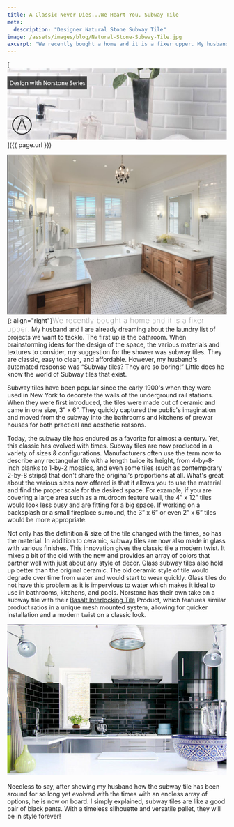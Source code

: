 ```yaml
---
title: A Classic Never Dies...We Heart You, Subway Tile
meta:
  description: "Designer Natural Stone Subway Tile"
image: /assets/images/blog/Natural-Stone-Subway-Tile.jpg
excerpt: "We recently bought a home and it is a fixer upper. My husband and I are already dreaming about the laundry list of projects we want to tackle. The first up is the bathroom. When brainstorming ideas for the design of the space, the various materials and textures to consider, my suggestion for the shower was subway tiles. They are classic, easy to clean, and affordable. However, my husband's automated response was \"Subway tiles? They are so boring!\" Little does he know the world of Subway tiles that exist..."
---
```


[![](/assets/images/blog/Natural-Stone-Subway-Tile.jpg)]({{ page.url }})

![](/assets/images/blog/Gorgeous-White-Subway-Tile-is-a-classic.jpg){: align="right"}<span style="font-size:16px;font-weight:lighter;letter-spacing:1px">We recently bought a home and it is a fixer upper.</span> My husband and I are already dreaming about the laundry list of projects we want to tackle. The first up is the bathroom. When brainstorming ideas for the design of the space, the various materials and textures to consider, my suggestion for the shower was subway tiles. They are classic, easy to clean, and affordable. However, my husband's automated response was “Subway tiles? They are so boring!” Little does he know the world of Subway tiles that exist.

Subway tiles have been popular since the early 1900's when they were used in New York to decorate the walls of the underground rail stations. When they were first introduced, the tiles were made out of ceramic and came in one size, 3” x 6”. They quickly captured the public's imagination and moved from the subway into the bathrooms and kitchens of prewar houses for both practical and aesthetic reasons.

Today, the subway tile has endured as a favorite for almost a century. Yet, this classic has evolved with times. Subway tiles are now produced in a variety of sizes &amp; configurations. Manufacturers often use the term now to describe any rectangular tile with a length twice its height, from 4-by-8-inch planks to 1-by-2 mosaics, and even some tiles (such as contemporary 2-by-8 strips) that don't share the original's proportions at all. What's great about the various sizes now offered is that it allows you to use the material and find the proper scale for the desired space. For example, if you are covering a large area such as a mudroom feature wall, the 4” x 12” tiles would look less busy and are fitting for a big space. If working on a backsplash or a small fireplace surround, the 3” x 6” or even 2” x 6” tiles would be more appropriate.

Not only has the definition &amp; size of the tile changed with the times, so has the material. In addition to ceramic, subway tiles are now also made in glass with various finishes. This innovation gives the classic tile a modern twist. It mixes a bit of the old with the new and provides an array of colors that partner well with just about any style of decor. Glass subway tiles also hold up better than the original ceramic. The old ceramic style of tile would degrade over time from water and would start to wear quickly. Glass tiles do not have this problem as it is impervious to water which makes it ideal to use in bathrooms, kitchens, and pools. Norstone has their own take on a subway tile with their [Basalt Interlocking Tile](/products/modern-wall-tile/) Product, which features similar product ratios in a unique mesh mounted system, allowing for quicker installation and a modern twist on a classic look.

![](/assets/images/blog/Black-Subway-Tile-Norstone.jpg)

Needless to say, after showing my husband how the subway tile has been around for so long yet evolved with the times with an endless array of options, he is now on board. I simply explained, subway tiles are like a good pair of black pants. With a timeless silhouette and versatile pallet, they will be in style forever!

